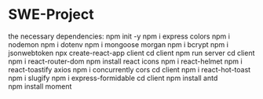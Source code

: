# SWE-Project
the necessary dependencies:
npm init -y
npm i express colors
npm i nodemon
npm i dotenv
npm i mongoose morgan
npm i bcrypt
npm i jsonwebtoken
npx create-react-app client
cd client
	npm run server
cd client
	npm i react-router-dom
	npm install react icons
	npm i react-helmet
	npm i react-toastify axios
npm i concurrently cors
cd client
	npm i react-hot-toast
npm i slugify
npm i express-formidable
cd client
	npm install antd	
	npm install moment
